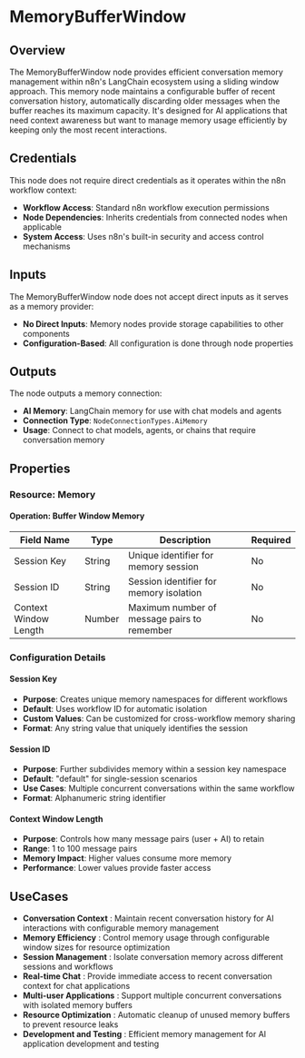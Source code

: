 # MemoryBufferWindow

## Overview

The MemoryBufferWindow node provides efficient conversation memory management within n8n's LangChain ecosystem using a sliding window approach. This memory node maintains a configurable buffer of recent conversation history, automatically discarding older messages when the buffer reaches its maximum capacity. It's designed for AI applications that need context awareness but want to manage memory usage efficiently by keeping only the most recent interactions.

## Credentials

This node does not require direct credentials as it operates within the n8n workflow context:

- **Workflow Access**: Standard n8n workflow execution permissions
- **Node Dependencies**: Inherits credentials from connected nodes when applicable
- **System Access**: Uses n8n's built-in security and access control mechanisms

## Inputs

The MemoryBufferWindow node does not accept direct inputs as it serves as a memory provider:

- **No Direct Inputs**: Memory nodes provide storage capabilities to other components
- **Configuration-Based**: All configuration is done through node properties

## Outputs

The node outputs a memory connection:

- **AI Memory**: LangChain memory for use with chat models and agents
- **Connection Type**: `NodeConnectionTypes.AiMemory`
- **Usage**: Connect to chat models, agents, or chains that require conversation memory

## Properties

### Resource: Memory

#### Operation: Buffer Window Memory

| Field Name | Type | Description | Required |
|---|---|---|---|
| Session Key | String | Unique identifier for memory session | No |
| Session ID | String | Session identifier for memory isolation | No |
| Context Window Length | Number | Maximum number of message pairs to remember | No |

### Configuration Details

#### Session Key
- **Purpose**: Creates unique memory namespaces for different workflows
- **Default**: Uses workflow ID for automatic isolation
- **Custom Values**: Can be customized for cross-workflow memory sharing
- **Format**: Any string value that uniquely identifies the session

#### Session ID
- **Purpose**: Further subdivides memory within a session key namespace
- **Default**: "default" for single-session scenarios
- **Use Cases**: Multiple concurrent conversations within the same workflow
- **Format**: Alphanumeric string identifier

#### Context Window Length
- **Purpose**: Controls how many message pairs (user + AI) to retain
- **Range**: 1 to 100 message pairs
- **Memory Impact**: Higher values consume more memory
- **Performance**: Lower values provide faster access

## UseCases

- **Conversation Context** : Maintain recent conversation history for AI interactions with configurable memory management
- **Memory Efficiency** : Control memory usage through configurable window sizes for resource optimization
- **Session Management** : Isolate conversation memory across different sessions and workflows
- **Real-time Chat** : Provide immediate access to recent conversation context for chat applications
- **Multi-user Applications** : Support multiple concurrent conversations with isolated memory buffers
- **Resource Optimization** : Automatic cleanup of unused memory buffers to prevent resource leaks
- **Development and Testing** : Efficient memory management for AI application development and testing
